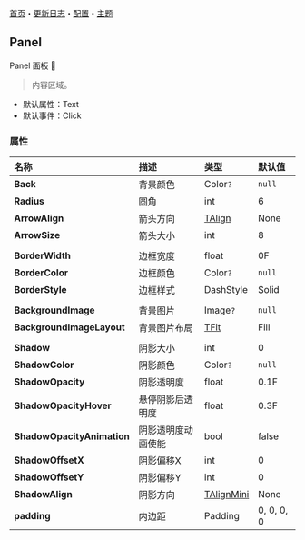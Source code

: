 ﻿[首页](../Home.md)・[更新日志](../UpdateLog.md)・[配置](../Config.md)・[主题](../Theme.md)

## Panel

Panel 面板 👚

> 内容区域。

- 默认属性：Text
- 默认事件：Click

### 属性

名称 | 描述 | 类型 | 默认值 |
:--|:--|:--|:--|
**Back** | 背景颜色 | Color`?` | `null` |
**Radius** | 圆角 | int | 6 |
**ArrowAlign** | 箭头方向 | [TAlign](Enum.md#talign) | None |
**ArrowSize** | 箭头大小 | int | 8 |
||||
**BorderWidth** | 边框宽度 | float | 0F |
**BorderColor** | 边框颜色 | Color`?` | `null` |
**BorderStyle** | 边框样式 | DashStyle | Solid |
||||
**BackgroundImage** | 背景图片 | Image`?` | `null` |
**BackgroundImageLayout** | 背景图片布局 | [TFit](Enum.md#tfit) | Fill |
||||
**Shadow** | 阴影大小 | int | 0 |
**ShadowColor** | 阴影颜色 | Color`?` | `null` |
**ShadowOpacity** | 阴影透明度 | float | 0.1F |
**ShadowOpacityHover** | 悬停阴影后透明度 | float | 0.3F |
**ShadowOpacityAnimation** | 阴影透明度动画使能 | bool | false |
**ShadowOffsetX** | 阴影偏移X | int | 0 |
**ShadowOffsetY** | 阴影偏移Y | int | 0 |
**ShadowAlign** | 阴影方向 | [TAlignMini](Enum.md#talignmini) | None |
**padding** | 内边距 | Padding | 0, 0, 0, 0 |